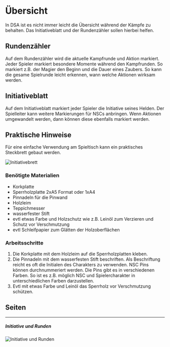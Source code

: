 # Übersicht

In DSA ist es nicht immer leicht die Übersicht während der Kämpfe zu behalten. 
Das Initiativeblatt und der Rundenzähler sollen hierbei helfen. 

## Rundenzähler

Auf dem Rundenzähler wird die aktuelle Kampfrunde und Aktion markiert. Jeder Spieler markiert besondere Momente während den Kampfrunden. So markiert z.B. der Magier den Beginn und die Dauer eines Zaubers.
So kann die gesame Spielrunde leicht erkennen, wann welche Aktionen wirksam werden. 

## Initiativeblatt

Auf dem Initiativeblatt markiert jeder Spieler die Initiative seines Helden. Der Spielleiter kann weitere Markierungen für NSCs anbringen. 
Wenn Aktionen umgewandelt werden, dann können diese ebenfalls markiert werden. 

## Praktische Hinweise

Für eine einfache Verwendung am Spieltisch kann ein praktisches Steckbrett gebaut werden. 

![Initiativebrett](images/initiative.jpg "Initiativebrett")

### Benötigte Materialien

 * Korkplatte
 * Sperrholzplatte 2xA5 Format oder 1xA4
 * Pinnadeln für die Pinwand
 * Holzleim
 * Teppichmesser
 * wasserfester Stift
 * evtl etwas Farbe und Holzschutz wie z.B. Leinöl zum Verzieren und Schutz vor Verschmutzung
 * evtl Schleifpapier zum Glätten der Holzoberflächen

### Arbeitsschritte

1. Die Korkplatte mit dem Holzleim auf die Sperrholzplatten kleben.
2. Die Pinnadeln mit dem wasserfesten Stift beschriften. Als Beschriftung reicht es oft die Initialen des Charakters zu verwenden. NSC Pins können durchnummeriert werden. Die Pins gibt es in verschiedenen Farben. So ist es z.B. möglich NSC und Spielercharakter in unterschiedlichen Farben darzustellen. 
3. Evtl mit etwas Farbe und Leinöl das Sperrholz vor Verschmutzung schützen.


## Seiten

---

##### Initiative und Runden

![Initiative und Runden](images/document/Initiative-00.png "Initiative und Runden")


